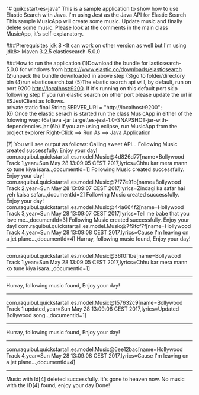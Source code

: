 "# quikcstart-es-java" 
This is a sample application to show how to use Elastic Search with Java. I'm using Jest as the Java API for Elastic Search
This sample MusicApp will create some music. Update music and finally delete some music. 
Please look at the comments in the main class MusicApp, it's self-explanatory.

###Prerequisites
jdk 8 <It can work on other version as well but I'm using jdk8>
Maven 3.2.5
elasticsearch-5.0.0

###How to run the application
(1)Download the bundle for lasticsearch-5.0.0 for windows from https://www.elastic.co/downloads/elasticsearch
(2)unpack the bundle downloaded in above step
(3)go to folder/directory bin
(4)run elasticsearch.bat 
(5)The elastic search api will, by default, run on port 9200 <http://localhost:9200>. If it's running on this default port skip following step
	If you run elastic search on other port please update the url in ESJestClient as follows.	
	private static final String SERVER_URI = "http://localhost:9200";	
(6) Once the elastic serach is started run the class MusicApp in either of the folowing way:
	(6a)java -jar target\es-jest-1.0-SNAPSHOT-jar-with-dependencies.jar
	(6b) if you are using eclipse, run MusicApp from the project explorer Right-Click ==> Run As ==> Java Application

(7) You will see output as follows:
Calling sweet API...
Following Music created successfully. Enjoy your day!
com.raquibul.quickstartall.es.model.Music@4d826d77[name=Bollywood Track 1,year=Sun May 28 13:09:05 CEST 2017,lyrics=Chhu kar mera mann ko tune kiya isara..,documentId=1]
Following Music created successfully. Enjoy your day!
com.raquibul.quickstartall.es.model.Music@7f77e91b[name=Bollywood Track 2,year=Sun May 28 13:09:07 CEST 2017,lyrics=Zindagi ka safar hai yeh kaisa safar..,documentId=2]
Following Music created successfully. Enjoy your day!
com.raquibul.quickstartall.es.model.Music@44a664f2[name=Hollywood Track 3,year=Sun May 28 13:09:07 CEST 2017,lyrics=Tell me babe that you love me..,documentId=3]
Following Music created successfully. Enjoy your day!
com.raquibul.quickstartall.es.model.Music@7f9fcf7f[name=Hollywood Track 4,year=Sun May 28 13:09:08 CEST 2017,lyrics=Cause I'm leaving on a jet plane...,documentId=4]
Hurray, following music found, Enjoy your day!
******************************************************************
com.raquibul.quickstartall.es.model.Music@36f0f1be[name=Bollywood Track 1,year=Sun May 28 13:09:05 CEST 2017,lyrics=Chhu kar mera mann ko tune kiya isara..,documentId=1]
******************************************************************
Hurray, following music found, Enjoy your day!
******************************************************************
com.raquibul.quickstartall.es.model.Music@157632c9[name=Bollywood Track 1 updated,year=Sun May 28 13:09:08 CEST 2017,lyrics=Updated Bollywood song..,documentId=1]
******************************************************************
Hurray, following music found, Enjoy your day!
******************************************************************
com.raquibul.quickstartall.es.model.Music@6ee12bac[name=Hollywood Track 4,year=Sun May 28 13:09:08 CEST 2017,lyrics=Cause I'm leaving on a jet plane...,documentId=4]
******************************************************************
Music with Id[4] deleted successfully. It's gone to heaven now.
No  music with the ID[4] found, enjoy your day
Done!



